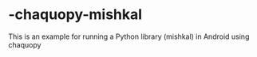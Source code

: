 # -chaquopy-mishkal
This is an example for running a Python library (mishkal) in Android using  chaquopy
